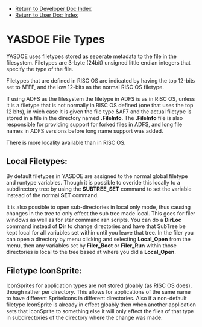 * [Return to Developer Doc Index](../Develop/Index.md)
* [Return to User Doc Index](../user/README.md)

# YASDOE File Types

YASDOE uses filetypes stored as seperate metadata to the file in the filesystem.  Filetypes are 3-byte (24bit) unsigned little endian integers that specify the type of the file.

Filetypes that are defined in RISC OS are indicated by having the top 12-bits set to &FFF, and the low 12-bits as the normal RISC OS filetype.

If using ADFS as the filesystem the filetype in ADFS is as in RISC OS, unless it is a filetype that is not normally in RISC OS defined (one that uses the top 12 bits), in wich case it is given the file type &AF7 and the actual filetype is stored in a file in the directory named **.FileInfo**.  The **.FileInfo** file is also responsible for providing support for forked files in ADFS, and long file names in ADFS versions before long name support was added.

There is more locality available than in RISC OS.

## Local Filetypes:

By default filetypes in YASDOE are assigned to the normal global filetype and runtype variables.  Though it is possible to overide this locally to a subdirectory tree by using the **SUBTREE_SET** command to set the variable instead of the normal **SET** command.

It is also possible to open sub-directories in local only mode, thus causing changes in the tree to only  effect the sub tree made local.  This goes for filer windows as well as for star command ran scripts.  You can do a **DirLoc** command instead of **Dir** to change directories and have that SubTree be kept local for all variables set within until you leave that tree.  In the filer you can open a directory by menu clicking and selecting **Local_Open** from the menu, then any variables set by **Filer_Boot** or **Filer_Run** within those directories is local to the tree based at where you did a **Local_Open**.

## Filetype IconSprite:

IconSprites for application types are not stored gloably (as RISC OS does), though rather per directory.  This allows for applications of the same name to have different SpriteIcons in different directories.  Also if a non-default filetype IconSprite is already in effect gloably then when another application sets that IconSprite to something else it will only effect the files of that type in subdirectories of the directory where the change was made.

